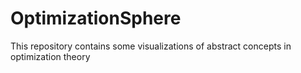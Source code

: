 # OptimizationSphere
This repository contains some visualizations of abstract concepts in optimization theory
